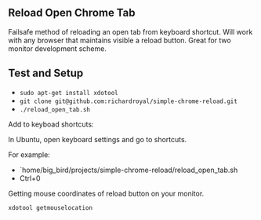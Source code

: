 ## Reload Open Chrome Tab

Failsafe method of reloading an open tab from keyboard shortcut. Will work with any browser that maintains visible a reload button. Great for two monitor development scheme.


## Test and Setup

* `sudo apt-get install xdotool`
* `git clone git@github.com:richardroyal/simple-chrome-reload.git`
* `./reload_open_tab.sh`

Add to keyboad shortcuts:

In Ubuntu, open keyboard settings and go to shortcuts.

For example:
* `home/big_bird/projects/simple-chrome-reload/reload_open_tab.sh
* Ctrl+0


Getting mouse coordinates of reload button on your monitor.

`xdotool getmouselocation`

